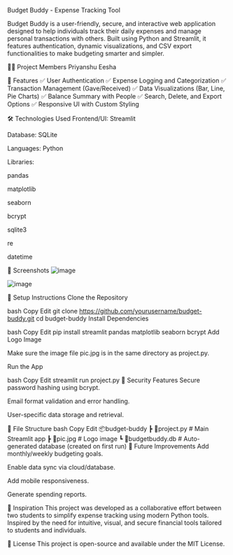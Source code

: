 Budget Buddy - Expense Tracking Tool

Budget Buddy is a user-friendly, secure, and interactive web application designed to help individuals track their daily expenses and manage personal transactions with others. Built using Python and Streamlit, it features authentication, dynamic visualizations, and CSV export functionalities to make budgeting smarter and simpler.

👨‍💻 Project Members
Priyanshu
Eesha 

🚀 Features
✅ User Authentication
✅ Expense Logging and Categorization
✅ Transaction Management (Gave/Received)
✅ Data Visualizations (Bar, Line, Pie Charts)
✅ Balance Summary with People
✅ Search, Delete, and Export Options
✅ Responsive UI with Custom Styling

🛠️ Technologies Used
Frontend/UI: Streamlit

Database: SQLite

Languages: Python

Libraries:

pandas

matplotlib

seaborn

bcrypt

sqlite3

re

datetime

📸 Screenshots
![image](https://github.com/user-attachments/assets/02846bd2-ac05-41a4-be10-7c9b20a834d6)

![image](https://github.com/user-attachments/assets/a0518aec-a53f-41dc-adc2-bd1436339f8a)



🔧 Setup Instructions
Clone the Repository

bash
Copy
Edit
git clone https://github.com/yourusername/budget-buddy.git
cd budget-buddy
Install Dependencies

bash
Copy
Edit
pip install streamlit pandas matplotlib seaborn bcrypt
Add Logo Image

Make sure the image file pic.jpg is in the same directory as project.py.

Run the App

bash
Copy
Edit
streamlit run project.py
🔐 Security Features
Secure password hashing using bcrypt.

Email format validation and error handling.

User-specific data storage and retrieval.

📁 File Structure
bash
Copy
Edit
📦budget-buddy
 ┣ 📄project.py        # Main Streamlit app
 ┣ 📄pic.jpg           # Logo image
 ┗ 📄budgetbuddy.db    # Auto-generated database (created on first run)
📌 Future Improvements
Add monthly/weekly budgeting goals.

Enable data sync via cloud/database.

Add mobile responsiveness.

Generate spending reports.

🧠 Inspiration
This project was developed as a collaborative effort between two students to simplify expense tracking using modern Python tools. Inspired by the need for intuitive, visual, and secure financial tools tailored to students and individuals.

📝 License
This project is open-source and available under the MIT License.
